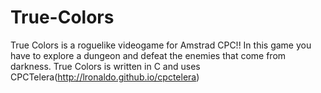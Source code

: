 # True-Colors
True Colors is a roguelike videogame for Amstrad CPC!! In this game you have to explore a dungeon and defeat the enemies that come from darkness. True Colors is written in C and uses CPCTelera(http://lronaldo.github.io/cpctelera)

